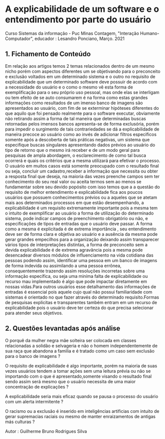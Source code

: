 # A explicabilidade de um software e o entendimento por parte do usuário 

Curso Sistemas da informação - Puc Minas Contagem, "Interação Humano-Computador", educador : Lesandro Ponciano, Março. 2021 

## 1. Fichamento de Conteúdo

Em relação aos artigos temos 2 temas relacionados dentro de um mesmo nicho porém com aspectos diferentes um se objetivando para o preconceito e exclusão voltados em um determinado sistema e o outro no requisito de explicabilidade que um determinado software deve possuir de acordo com a necessidade do usuário e o como o mesmo vê esta forma de exemplificação para o seu próprio uso pessoal, mas onde elas se interligam ou tem efeito de se auto consumarem é na forma como estas grandes informações como resultados de um imenso banco de imagens são apresentados ao usuário, com fim de se exterminar hipóteses diferentes do que aquilo que foi pensado realmente para o software executar, obviamente não retirando assim a forma de tal maneira que determinadas buscas retornadas pelos imensos bancos apresenta-se de forma exclusória, porém para impedir o surgimento de tais contrariedades se dá a explicabilidade de maneira precoce ao usuário como ao invés de adicionar filtros especificos somente após a descoberta de tais práticas negativas, um sistema que especifique buscas singulares apresentando dados prévios ao usuário do tipo de retorno que o mesmo irá receber e de um modo geral para pesquisas de ampla abordagem, o esclarecimento de como tal busca ocorrerá e quais os critérios que a mesma utilizará para efetivar o processo. O usuário em muitos casos está somente preocupado com o resultado final ou seja, concluir um cadastro,receber a informação que necessita ou obter a resposta final que deseja, na maioria das vezes preenche campos sem ter conhecimento do seu real valor ou aceita termos sem ao menos se fundamentar sobre seu devido popósito com isso temos que a a questão do requisito de melhor entendimento e explicabilidade fica aos poucos usuários que possuem conhecimentos prévios ou a aqueles que se atetam mais aos determinados processos em que estão desempenhando, a explicabilidade é um requisito extremamente importante pois a mesma tem o intuito de exemplificar ao usuário a forma de utilização do determinado sistema, pode indicar campos de preenchimento obrigatório ou não, e especificações de tipos de entradas que o usuário deve passar. A forma como a mesma é explicitada é de extrema importância , seu entendimento deve ser de forma clara e objetiva ao usuário e a ausência da mesma pode gerar grandes empecilhos para a organização deixando assim transparecer vários tipos de interpretações distintas, a forma de preconceito sem a devida explicabilidade é de extrema agravância
pois a mesma pode desencadear diversos módulos de influenciamento na vida cotidiana das pessoas podendo assim, identificar uma pessoa 
em um banco de imagens de forma indevida ou assimilando a uma pessoa errônea, consequentemente trazendo assim resoluções incorretas
sobre uma informação específica, ou seja uma miníma falta de explicabilidade ou recurso mau implementado é algo que pode impactar diretamente
em nossas vidas.Para outros usuários esse detalhamento das informações de entradas é essencial pois aquele cujo qual não possui familiaridade com sistemas é orientado no que fazer através do determinado requisito.Formas de pesquisas explicitas e transparentes também entram em um recurso de explicabilidade pois o usuário deve ter certeza do que precisa selecionar para atender seus objetivos.

## 2. Questões levantadas após análise

O porquê da mulher negra mãe solteira ser colocada em classes relacionadas a solidão e selvageria e não o homem independentemente de sua raça que abandona a familia e é tratado como um caso sem exclusão para o banco de imagens ?

O requisito de explicabilidade é algo importante, porém na maioria de suas vezes usuários tendem a tomar ações sem uma leitura prévia ou não se importando com o que é apresentado,somente visando o resultado final sendo assim será mesmo que o usuário necessita de uma maior concentração de explicações ?

A explicabilidade seria mais eficaz quando se pausa o processo do usuário com um alerta intermitente ?

O racismo ou a exclusão é inserido em inteligências artificias com intuito de gerar supremacias raciais ou mesmo de manter enraizamentos de antigas más culturas ?

Autor : Guilherme Bruno Rodrigues Silva


